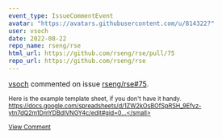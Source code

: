 ```yaml
---
event_type: IssueCommentEvent
avatar: "https://avatars.githubusercontent.com/u/814322?"
user: vsoch
date: 2022-08-22
repo_name: rseng/rse
html_url: https://github.com/rseng/rse/pull/75
repo_url: https://github.com/rseng/rse
---
```


<a href='https://github.com/vsoch' target='_blank'>vsoch</a> commented on issue <a href='https://github.com/rseng/rse/pull/75' target='_blank'>rseng/rse#75</a>.

<small>Here is the example template sheet, if you don't have it handy. https://docs.google.com/spreadsheets/d/1ZW2kOsBOfSpRSH_9Efvz-ytn7dQ2m1DmYDBdIVNGY4c/edit#gid=0...</small>

<a href='https://github.com/rseng/rse/pull/75' target='_blank'>View Comment</a>
